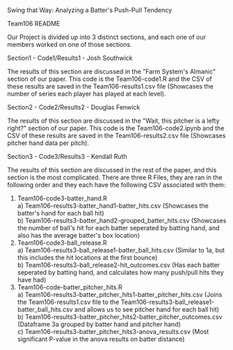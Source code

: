 Swing that Way: Analyzing a Batter's Push-Pull Tendency

Team106 README

Our Project is divided up into 3 distinct sections, and each one of our members worked on one of those sections.

Section1 - Code1/Results1 - Josh Southwick

The results of this section are discussed in the "Farm System's Almanic" section of our paper. This code is the Team106-code1.R and the CSV of these results are saved in the Team106-results1.csv file (Showcases the number of series each player has played at each level).

Section2 - Code2/Results2 - Douglas Fenwick

The results of this section are discussed in the "Wait, this pitcher is a lefty right?" section of our paper. This code is the Team106-code2.ipynb and the CSV of these results are saved in the Team106-results2.csv file (Showcases pitcher hand data per pitch).

Section3 - Code3/Results3 - Kendall Ruth

The results of this section are discussed in the rest of the paper, and this section is the most complicated. There are three R Files, they are ran in the following order and they each have the following CSV associated with them:
1) Team106-code3-batter_hand.R <br />
   a) Team106-results3-batter_hand1-batter_hits.csv (Showcases the batter's hand for each ball hit)<br />
   b) Team106-results3-batter_hand2-grouped_batter_hits.csv (Showcases the number of ball's hit for each batter seperated by batting hand, and also has the average batter's box location) <br />
2) Team106-code3-ball_release.R <br />
   a) Team106-results3-ball_release1-batter_ball_hits.csv (Similar to 1a, but this includes the hit locations at the first bounce) <br />
   b) Team106-results3-ball_release2-hit_outcomes.csv (Has each batter seperated by batting hand, and calculates how many push/pull hits they have had) <br />
3) Team106-code-batter_pitcher_hits.R <br />
   a) Team106-results3-batter_pitcher_hits1-batter_pitcher_hits.csv (Joins the Team106-results1.csv file to the Team106-results3-ball_release1-batter_ball_hits.csv and allows us to see pitcher hand for each ball hit) <br />
   b) Team106-results3-batter_pitcher_hits2-batter_pitcher_outcomes.csv (Dataframe 3a grouped by batter hand and pitcher hand) <br />
   c) Team106-results3-batter_pitcher_hits3-anova_results.csv (Most significant P-value in the anova results on batter distance) <br />
